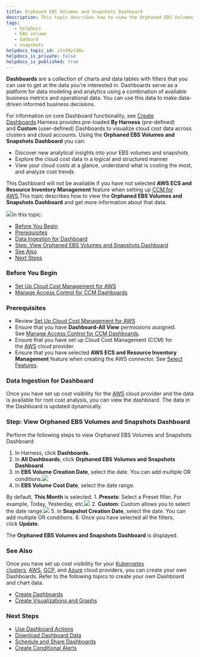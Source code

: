 ```yaml
---
title: Orphaned EBS Volumes and Snapshots Dashboard
description: This topic describes how to view the Orphaned EBS Volumes and Snapshots Dashboard and get more information about that data.
tags: 
   - helpDocs
   - EBS volume
   - dahbord
   - snapshots
helpdocs_topic_id: itn49ytd8u
helpdocs_is_private: false
helpdocs_is_published: true
---
```


**Dashboards** are a collection of charts and data tables with filters that you can use to get at the data you're interested in. Dashboards serve as a platform for data modeling and analytics using a combination of available business metrics and operational data. You can use this data to make data-driven informed business decisions.

For information on core Dashboard functionality, see [Create Dashboards](https://docs.harness.io/article/ardf4nbvcy-create-dashboards).Harness provides pre-loaded **By Harness** (pre-defined) and **Custom** (user-defined) Dashboards to visualize cloud cost data across clusters and cloud accounts. Using the **Orphaned EBS Volumes and Snapshots** **Dashboard** you can:

* Discover new analytical insights into your EBS volumes and snapshots
* Explore the cloud cost data in a logical and structured manner
* View your cloud costs at a glance, understand what is costing the most, and analyze cost trends

This Dashboard will not be available if you have not selected **AWS ECS and Resource Inventory Management** feature when setting up [CCM for AWS](../set-up-cloud-cost-management/set-up-cost-visibility-for-aws.md).This topic describes how to view the **Orphaned EBS Volumes and Snapshots** **Dashboard** and get more information about that data.

![](https://files.helpdocs.io/i5nl071jo5/articles/itn49ytd8u/1627464298267/screenshot-2021-07-28-at-2-54-18-pm.png)In this topic:

* [Before You Begin](orphaned-ebs-volumes-and-snapshots-dashboard.md)
* [Prerequisites](orphaned-ebs-volumes-and-snapshots-dashboard.md)
* [Data Ingestion for Dashboard](orphaned-ebs-volumes-and-snapshots-dashboard.md)
* [Step: View Orphaned EBS Volumes and Snapshots Dashboard](orphaned-ebs-volumes-and-snapshots-dashboard.md)
* [See Also](orphaned-ebs-volumes-and-snapshots-dashboard.md)
* [Next Steps](orphaned-ebs-volumes-and-snapshots-dashboard.md)

### Before You Begin

* [Set Up Cloud Cost Management for AWS](../set-up-cloud-cost-management/set-up-cost-visibility-for-aws.md)
* [Manage Access Control for CCM Dashboards](manage-access-control-for-ccm-dashboards.md)

### Prerequisites

* Review [Set Up Cloud Cost Management for AWS](../set-up-cloud-cost-management/set-up-cost-visibility-for-aws.md)
* Ensure that you have **Dashboard-All View** permissions assigned. See [Manage Access Control for CCM Dashboards](manage-access-control-for-ccm-dashboards.md).
* Ensure that you have set up Cloud Cost Management (CCM) for the [AWS](../set-up-cloud-cost-management/set-up-cost-visibility-for-aws.md) cloud provider.
* Ensure that you have selected **AWS ECS and Resource Inventory Management** feature when creating the AWS connector. See [Select Features](../set-up-cloud-cost-management/set-up-cost-visibility-for-aws.md).

### Data Ingestion for Dashboard

Once you have set up cost visibility for the [AWS](../set-up-cloud-cost-management/set-up-cost-visibility-for-aws.md) cloud provider and the data is available for root cost analysis, you can view the dashboard. The data in the Dashboard is updated dynamically.

### Step: View Orphaned EBS Volumes and Snapshots Dashboard

Perform the following steps to view Orphaned EBS Volumes and Snapshots Dashboard:

1. In Harness, click **Dashboards**.
2. In **All Dashboards**, click **Orphaned EBS Volumes and Snapshots Dashboard**.
3. In **EBS Volume Creation Date**, select the date. You can add multiple OR conditions.![](https://files.helpdocs.io/i5nl071jo5/articles/itn49ytd8u/1627551342248/screenshot-2021-07-29-at-3-04-58-pm.png)
4. In **EBS Volume Cost Date**, select the date range.  
  
By default, **This Month** is selected.
	1. **Presets**: Select a Preset filter. For example, Today, Yesterday, etc.[![](https://files.helpdocs.io/i5nl071jo5/articles/mwhraec911/1627550101589/screenshot-2021-07-29-at-2-43-24-pm.png)](https://files.helpdocs.io/i5nl071jo5/articles/mwhraec911/1627550101589/screenshot-2021-07-29-at-2-43-24-pm.png)
	2. **Custom**: Custom allows you to select the date range.[![](https://files.helpdocs.io/i5nl071jo5/articles/mwhraec911/1627550206239/screenshot-2021-07-29-at-2-46-30-pm.png)](https://files.helpdocs.io/i5nl071jo5/articles/mwhraec911/1627550206239/screenshot-2021-07-29-at-2-46-30-pm.png)
5. In **Snapshot Creation Date**, select the date. You can add multiple OR conditions.
6. Once you have selected all the filters, click **Update**.  
  
The **Orphaned EBS Volumes and Snapshots Dashboard** is displayed.

### See Also

Once you have set up cost visibility for your [Kubernetes clusters](../set-up-cloud-cost-management/set-up-cost-visibility-for-kubernetes.md), [AWS](../set-up-cloud-cost-management/set-up-cost-visibility-for-aws.md), [GCP](../set-up-cloud-cost-management/set-up-cost-visibility-for-gcp.md), and [Azure](../set-up-cloud-cost-management/set-up-cost-visibility-for-azure.md) cloud providers, you can create your own Dashboards. Refer to the following topics to create your own Dashboard and chart data.

* [Create Dashboards](https://docs.harness.io/article/ardf4nbvcy-create-dashboards)
* [Create Visualizations and Graphs](https://docs.harness.io/article/n2jqctdt7c-create-visualizations-and-graphs)

### Next Steps

* [Use Dashboard Actions](https://ngdocs.harness.io/article/y1oh7mkwmh-use-dashboard-actions)
* [Download Dashboard Data](https://ngdocs.harness.io/article/op59lb1pxv-download-dashboard-data)
* [Schedule and Share Dashboards](https://docs.harness.io/article/35gfke0rl8-share-dashboards)
* [Create Conditional Alerts](https://ngdocs.harness.io/article/ro0i58mvby-create-conditional-alerts)

